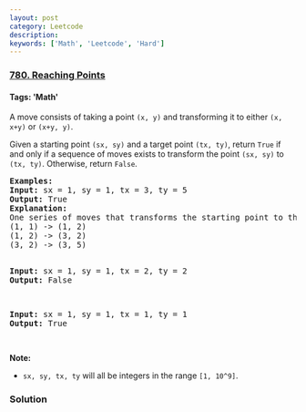 ```yaml
---
layout: post
category: Leetcode
description: 
keywords: ['Math', 'Leetcode', 'Hard']
---
```

### [780. Reaching Points](https://leetcode.com/problems/reaching-points)

#### Tags: 'Math'

<div class="content__u3I1 question-content__JfgR"><div><p>A move consists of taking a point <code>(x, y)</code> and transforming it to either <code>(x, x+y)</code> or <code>(x+y, y)</code>.</p>
<p>Given a starting point <code>(sx, sy)</code> and a target point <code>(tx, ty)</code>, return <code>True</code> if and only if a sequence of moves exists to transform the point <code>(sx, sy)</code> to <code>(tx, ty)</code>. Otherwise, return <code>False</code>.</p>
<pre><strong>Examples:</strong>
<strong>Input:</strong> sx = 1, sy = 1, tx = 3, ty = 5
<strong>Output:</strong> True
<strong>Explanation:</strong>
One series of moves that transforms the starting point to the target is:
(1, 1) -&gt; (1, 2)
(1, 2) -&gt; (3, 2)
(3, 2) -&gt; (3, 5)

<strong>Input:</strong> sx = 1, sy = 1, tx = 2, ty = 2
<strong>Output:</strong> False

<strong>Input:</strong> sx = 1, sy = 1, tx = 1, ty = 1
<strong>Output:</strong> True

</pre>
<p><strong>Note:</strong></p>
<ul>
<li><code>sx, sy, tx, ty</code> will all be integers in the range <code>[1, 10^9]</code>.</li>
</ul>
</div></div>

### Solution
